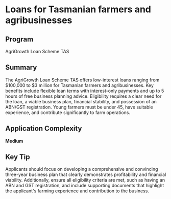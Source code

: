 # Loans for Tasmanian farmers and agribusinesses
  
## Program
AgriGrowth Loan Scheme TAS

## Summary
The AgriGrowth Loan Scheme TAS offers low-interest loans ranging from $100,000 to $3 million for Tasmanian farmers and agribusinesses. Key benefits include flexible loan terms with interest-only payments and up to 5 hours of free business planning advice. Eligibility requires a clear need for the loan, a viable business plan, financial stability, and possession of an ABN/GST registration. Young farmers must be under 45, have suitable experience, and contribute significantly to farm operations.

## Application Complexity
**Medium**

## Key Tip
Applicants should focus on developing a comprehensive and convincing three-year business plan that clearly demonstrates profitability and financial viability. Additionally, ensure all eligibility criteria are met, such as having an ABN and GST registration, and include supporting documents that highlight the applicant's farming experience and contribution to the business.
